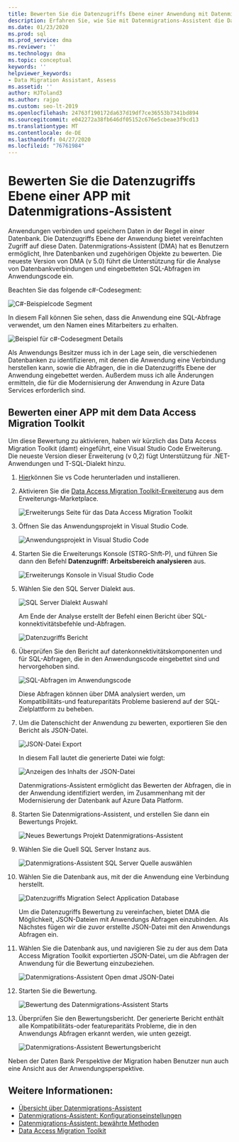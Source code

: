 ```yaml
---
title: Bewerten Sie die Datenzugriffs Ebene einer Anwendung mit Datenmigrations-Assistent
description: Erfahren Sie, wie Sie mit Datenmigrations-Assistent die Datenzugriffs Ebene einer Anwendung bewerten.
ms.date: 01/23/2020
ms.prod: sql
ms.prod_service: dma
ms.reviewer: ''
ms.technology: dma
ms.topic: conceptual
keywords: ''
helpviewer_keywords:
- Data Migration Assistant, Assess
ms.assetid: ''
author: HJToland3
ms.author: rajpo
ms.custom: seo-lt-2019
ms.openlocfilehash: 24763f190172da637d19df7ce36553b7341bd894
ms.sourcegitcommit: e042272a38fb646df05152c676e5cbeae3f9cd13
ms.translationtype: MT
ms.contentlocale: de-DE
ms.lasthandoff: 04/27/2020
ms.locfileid: "76761984"
---
```

# <a name="assess-an-apps-data-access-layer-with-data-migration-assistant"></a>Bewerten Sie die Datenzugriffs Ebene einer APP mit Datenmigrations-Assistent

Anwendungen verbinden und speichern Daten in der Regel in einer Datenbank. Die Datenzugriffs Ebene der Anwendung bietet vereinfachten Zugriff auf diese Daten. Datenmigrations-Assistent (DMA) hat es Benutzern ermöglicht, Ihre Datenbanken und zugehörigen Objekte zu bewerten. Die neueste Version von DMA (v 5.0) führt die Unterstützung für die Analyse von Datenbankverbindungen und eingebetteten SQL-Abfragen im Anwendungscode ein.

Beachten Sie das folgende c#-Codesegment:

![C#-Beispielcode Segment](../dma/media/dma-assess-app-data-layer/dma-sample-c-sharp-code-segment.png)

In diesem Fall können Sie sehen, dass die Anwendung eine SQL-Abfrage verwendet, um den Namen eines Mitarbeiters zu erhalten.

![Beispiel für c#-Codesegment Details](../dma/media/dma-assess-app-data-layer/dma-sample-c-sharp-code-detail.png)

Als Anwendungs Besitzer muss ich in der Lage sein, die verschiedenen Datenbanken zu identifizieren, mit denen die Anwendung eine Verbindung herstellen kann, sowie die Abfragen, die in die Datenzugriffs Ebene der Anwendung eingebettet werden. Außerdem muss ich alle Änderungen ermitteln, die für die Modernisierung der Anwendung in Azure Data Services erforderlich sind.

## <a name="assess-an-app-with-data-access-migration-toolkit"></a>Bewerten einer APP mit dem Data Access Migration Toolkit

Um diese Bewertung zu aktivieren, haben wir kürzlich das Data Access Migration Toolkit (damt) eingeführt, eine Visual Studio Code Erweiterung. Die neueste Version dieser Erweiterung (v 0,2) fügt Unterstützung für .NET-Anwendungen und T-SQL-Dialekt hinzu.

1. [Hier](https://code.visualstudio.com/download)können Sie vs Code herunterladen und installieren.
2. Aktivieren Sie die [Data Access Migration Toolkit-Erweiterung](https://marketplace.visualstudio.com/items?itemName=ms-databasemigration.data-access-migration-toolkit) aus dem Erweiterungs-Marketplace.

   ![Erweiterungs Seite für das Data Access Migration Toolkit](../dma/media/dma-assess-app-data-layer/dma-damt-extension-page.png)

3. Öffnen Sie das Anwendungsprojekt in Visual Studio Code.

   ![Anwendungsprojekt in Visual Studio Code](../dma/media/dma-assess-app-data-layer/dma-app-project-in-vscode.png)

4. Starten Sie die Erweiterungs Konsole (STRG-Shft-P), und führen Sie dann den Befehl **Datenzugriff: Arbeitsbereich analysieren** aus.

   ![Erweiterungs Konsole in Visual Studio Code](../dma/media/dma-assess-app-data-layer/dma-vscode-extension-console.png)

5. Wählen Sie den SQL Server Dialekt aus.

   ![SQL Server Dialekt Auswahl](../dma/media/dma-assess-app-data-layer/dma-sql-server-dialect.png)

   Am Ende der Analyse erstellt der Befehl einen Bericht über SQL-konnektivitätsbefehle und-Abfragen.

   ![Datenzugriffs Bericht](../dma/media/dma-assess-app-data-layer/dma-data-access-report.png)

6. Überprüfen Sie den Bericht auf datenkonnektivitätskomponenten und für SQL-Abfragen, die in den Anwendungscode eingebettet sind und hervorgehoben sind.

   ![SQL-Abfragen im Anwendungscode](../dma/media/dma-assess-app-data-layer/dma-sql-queries-in-app-code.png)

   Diese Abfragen können über DMA analysiert werden, um Kompatibilitäts-und featureparitäts Probleme basierend auf der SQL-Zielplattform zu beheben.

7. Um die Datenschicht der Anwendung zu bewerten, exportieren Sie den Bericht als JSON-Datei.

   ![JSON-Datei Export](../dma/media/dma-assess-app-data-layer/dma-json-file-export.png)

   In diesem Fall lautet die generierte Datei wie folgt:

   ![Anzeigen des Inhalts der JSON-Datei](../dma/media/dma-assess-app-data-layer/dma-json-file-contents.png)

   Datenmigrations-Assistent ermöglicht das Bewerten der Abfragen, die in der Anwendung identifiziert werden, im Zusammenhang mit der Modernisierung der Datenbank auf Azure Data Platform.

8. Starten Sie Datenmigrations-Assistent, und erstellen Sie dann ein Bewertungs Projekt.

   ![Neues Bewertungs Projekt Datenmigrations-Assistent](../dma/media/dma-assess-app-data-layer/dma-new-assessment-project.png)

9. Wählen Sie die Quell SQL Server Instanz aus.

   ![Datenmigrations-Assistent SQL Server Quelle auswählen](../dma/media/dma-assess-app-data-layer/dma-select-sql-source.png)

10. Wählen Sie die Datenbank aus, mit der die Anwendung eine Verbindung herstellt.

    ![Datenzugriffs Migration Select Application Database](../dma/media/dma-assess-app-data-layer/dma-select-app-database.png)

    Um die Datenzugriffs Bewertung zu vereinfachen, bietet DMA die Möglichkeit, JSON-Dateien mit Anwendungs Abfragen einzubinden. Als Nächstes fügen wir die zuvor erstellte JSON-Datei mit den Anwendungs Abfragen ein.

11. Wählen Sie die Datenbank aus, und navigieren Sie zu der aus dem Data Access Migration Toolkit exportierten JSON-Datei, um die Abfragen der Anwendung für die Bewertung einzubeziehen.

    ![Datenmigrations-Assistent Open dmat JSON-Datei](../dma/media/dma-assess-app-data-layer/dma-open-damt-json-file.png)

12. Starten Sie die Bewertung.

    ![Bewertung des Datenmigrations-Assistent Starts](../dma/media/dma-assess-app-data-layer/dma-start-assessment.png)

13. Überprüfen Sie den Bewertungsbericht. Der generierte Bericht enthält alle Kompatibilitäts-oder featureparitäts Probleme, die in den Anwendungs Abfragen erkannt werden, wie unten gezeigt.

    ![Datenmigrations-Assistent Bewertungsbericht](../dma/media/dma-assess-app-data-layer/dma-assessment-report.png)

Neben der Daten Bank Perspektive der Migration haben Benutzer nun auch eine Ansicht aus der Anwendungsperspektive.

## <a name="see-also"></a>Weitere Informationen:

* [Übersicht über Datenmigrations-Assistent](../dma/dma-overview.md)
* [Datenmigrations-Assistent: Konfigurationseinstellungen](../dma/dma-configurationsettings.md)
* [Datenmigrations-Assistent: bewährte Methoden](../dma/dma-bestpractices.md)
* [Data Access Migration Toolkit](https://marketplace.visualstudio.com/items?itemName=ms-databasemigration.data-access-migration-toolkit)